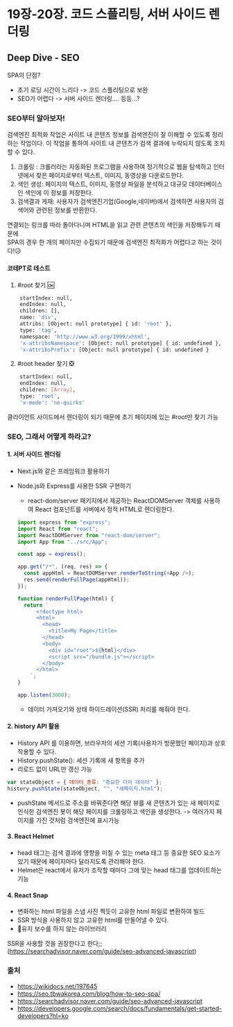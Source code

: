 # 19장-20장. 코드 스플리팅, 서버 사이드 렌더링

## Deep Dive - SEO

SPA의 단점?

- 초기 로딩 시간이 느리다 -> 코드 스플리팅으로 보완
- SEO가 어렵다 -> 서버 사이드 렌더링.... 등등...?

### SEO부터 알아보자!

검색엔진 최적화 작업은 사이트 내 콘텐츠 정보를 검색엔진이 잘 이해할 수 있도록 정리하는 작업이다. 이 작업을 통하여 사이트 내 콘텐츠가 검색 결과에 누락되지 않도록 조치할 수 있다.

1. 크롤링 : 크롤러라는 자동화된 프로그램을 사용하여 정기적으로 웹을 탐색하고 인터넷에서 찾은 페이지로부터 텍스트, 이미지, 동영상을 다운로드한다.
2. 색인 생성: 페이지의 텍스트, 이미지, 동영상 파일을 분석하고 대규모 데이터베이스인 색인에 이 정보를 저장한다.
3. 검색결과 게재: 사용자가 검색엔진기업(Google,네이버)에서 검색하면 사용자의 검색어와 관련된 정보를 반환한다.

연결되는 링크를 따라 돌아다니며 HTML을 읽고 관련 콘텐츠의 색인을 저장해두기 때문에  
SPA의 경우 한 개의 페이지만 수집되기 때문에 검색엔진 최적화가 어렵다고 하는 것이다!😥

#### 코테PT로 테스트

1. #root 찾기 🆗

```bash
    startIndex: null,
    endIndex: null,
    children: [],
    name: 'div',
    attribs: [Object: null prototype] { id: 'root' },
    type: 'tag',
    namespace: 'http://www.w3.org/1999/xhtml',
    'x-attribsNamespace': [Object: null prototype] { id: undefined },
    'x-attribsPrefix': [Object: null prototype] { id: undefined }
```

2. #root header 찾기 ❎

```bash
    startIndex: null,
    endIndex: null,
    children: [Array],
    type: 'root',
    'x-mode': 'no-quirks'
```

클라이언트 사이드에서 렌더링이 되기 때문에 초기 페이지에 있는 #root만 찾기 가능

### SEO, 그래서 어떻게 하라고?

#### 1. 서버 사이드 렌더링

- Next.js와 같은 프레임워크 활용하기
- Node.js와 Express를 사용한 SSR 구현하기

  - react-dom/server 패키지에서 제공하는 ReactDOMServer 객체를 사용하여 React 컴포넌트를 서버에서 정적 HTML로 렌더링한다.

  ```javascript
  import express from "express";
  import React from "react";
  import ReactDOMServer from "react-dom/server";
  import App from "../src/App";

  const app = express();

  app.get("/*", (req, res) => {
    const appHtml = ReactDOMServer.renderToString(<App />);
    res.send(renderFullPage(appHtml));
  });

  function renderFullPage(html) {
    return `
        <!doctype html>
        <html>
          <head>
            <title>My Page</title>
          </head>
          <body>
            <div id="root">${html}</div>
            <script src="/bundle.js"></script>
          </body>
        </html>
      `;
  }

  app.listen(3000);
  ```

  - 데이터 가져오기와 상태 하이드레이션(SSR) 처리를 해줘야 한다.

#### 2. history API 활용

- History API 를 이용하면, 브라우저의 세션 기록(사용자가 방문했던 페이지)과 상호작용할 수 있다.
- History.pushState(): 세션 기록에 새 항목을 추가
- 리로드 없이 URL만 갱신 가능

```javascript
var stateObject = { 데이터_종류: "중요한 더미 데이터" };
history.pushState(stateObject, "", "새페이지.html");
```

- pushState 메서드로 주소를 바꿔준다면 해당 뷰를 새 콘텐츠가 있는 새 페이지로 인식한 검색엔진 봇이 해당 페이지를 크롤링하고 색인을 생성한다. -> 여러가지 페이지를 가진 것처럼 검색엔진에 표시가능

#### 3. React Helmet

- head 태그는 검색 결과에 영향을 미칠 수 있는 meta 태그 등 중요한 SEO 요소가 있기 때문에 페이지마다 달라지도록 관리해야 한다.
- Helmet은 react에서 유저가 조작할 때마다 그에 맞는 head 태그를 업데이트하는 기능

#### 4. React Snap

- 변화하는 html 파일을 스냅 사진 찍듯이 고유한 html 파일로 변환하여 빌드
- SSR 방식을 사용하지 않고 고유한 html를 만들어낼 수 있다.
- 🚨유지 보수를 하지 않는 라이브러리

SSR을 사용할 것을 권장한다고 한다;;(https://searchadvisor.naver.com/guide/seo-advanced-javascript)

### 출처

- https://wikidocs.net/197645
- https://seo.tbwakorea.com/blog/how-to-seo-spa/
- https://searchadvisor.naver.com/guide/seo-advanced-javascript
- https://developers.google.com/search/docs/fundamentals/get-started-developers?hl=ko
